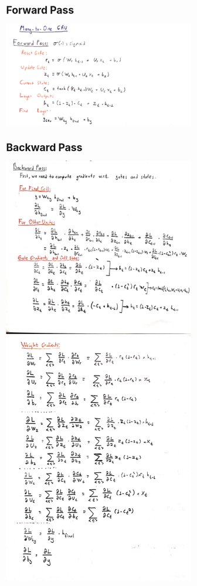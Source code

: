 # Forward Pass
![](images/gru_forward.jpg)

# Backward Pass
![](images/gru_backward1.jpg)
![](images/gru_backward2.jpg)
